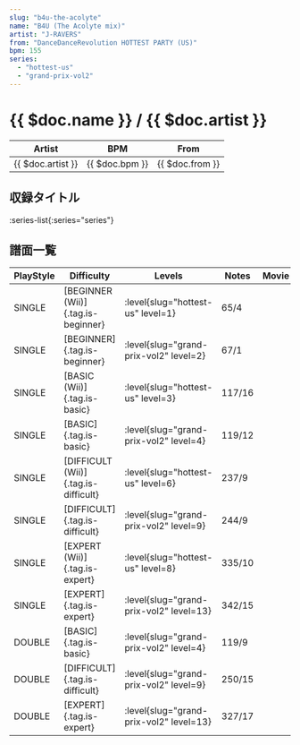 ```yaml
---
slug: "b4u-the-acolyte"
name: "B4U (The Acolyte mix)"
artist: "J-RAVERS"
from: "DanceDanceRevolution HOTTEST PARTY (US)"
bpm: 155
series:
  - "hottest-us"
  - "grand-prix-vol2"
---
```


# {{ $doc.name }} / {{ $doc.artist }}

|Artist|BPM|From|
|------|---|----|
|{{ $doc.artist }}|{{ $doc.bpm }}|{{ $doc.from }}|

## 収録タイトル

:series-list{:series="series"}

## 譜面一覧

|PlayStyle|Difficulty|Levels|Notes|Movie|
|---------|----------|------|-----|-----|
|SINGLE|[BEGINNER (Wii)]{.tag.is-beginner}|<div class="field is-grouped is-grouped-multiline"> :level{slug="hottest-us" level=1}</div>|65/4||
|SINGLE|[BEGINNER]{.tag.is-beginner}|<div class="field is-grouped is-grouped-multiline"> :level{slug="grand-prix-vol2" level=2}</div>|67/1||
|SINGLE|[BASIC (Wii)]{.tag.is-basic}|<div class="field is-grouped is-grouped-multiline"> :level{slug="hottest-us" level=3}</div>|117/16||
|SINGLE|[BASIC]{.tag.is-basic}|<div class="field is-grouped is-grouped-multiline"> :level{slug="grand-prix-vol2" level=4}</div>|119/12||
|SINGLE|[DIFFICULT (Wii)]{.tag.is-difficult}|<div class="field is-grouped is-grouped-multiline"> :level{slug="hottest-us" level=6}</div>|237/9||
|SINGLE|[DIFFICULT]{.tag.is-difficult}|<div class="field is-grouped is-grouped-multiline"> :level{slug="grand-prix-vol2" level=9}</div>|244/9||
|SINGLE|[EXPERT (Wii)]{.tag.is-expert}|<div class="field is-grouped is-grouped-multiline"> :level{slug="hottest-us" level=8}</div>|335/10||
|SINGLE|[EXPERT]{.tag.is-expert}|<div class="field is-grouped is-grouped-multiline"> :level{slug="grand-prix-vol2" level=13}</div>|342/15||
|DOUBLE|[BASIC]{.tag.is-basic}|<div class="field is-grouped is-grouped-multiline"> :level{slug="grand-prix-vol2" level=4}</div>|119/9||
|DOUBLE|[DIFFICULT]{.tag.is-difficult}|<div class="field is-grouped is-grouped-multiline"> :level{slug="grand-prix-vol2" level=9}</div>|250/15||
|DOUBLE|[EXPERT]{.tag.is-expert}|<div class="field is-grouped is-grouped-multiline"> :level{slug="grand-prix-vol2" level=13}</div>|327/17||
